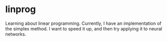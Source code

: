 # linprog

Learning about linear programming. Currently, I have an implementation of the simplex method. I want to speed it up, and then try applying it to neural networks.